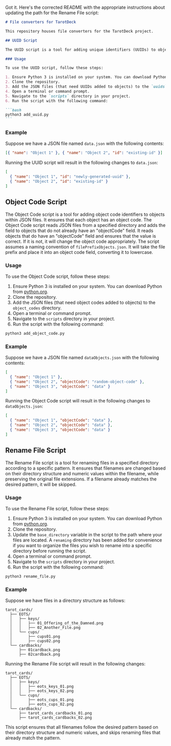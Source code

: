 Got it. Here's the corrected README with the appropriate instructions about updating the path for the Rename File script:

````markdown
# File converters for TarotDeck

This repository houses file converters for the TarotDeck project.

## UUID Script

The UUID script is a tool for adding unique identifiers (UUIDs) to objects within JSON files. It ensures that each object has a unique identifier without modifying existing identifiers. The UUID script reads JSON files from a specified directory and adds UUIDs to objects that do not already have an "id" field. It leaves existing "id" fields unchanged.

### Usage

To use the UUID script, follow these steps:

1. Ensure Python 3 is installed on your system. You can download Python from [python.org](https://www.python.org/downloads/).
2. Clone the repository.
3. Add the JSON files (that need UUIDs added to objects) to the `uuids` directory.
4. Open a terminal or command prompt.
5. Navigate to the `scripts` directory in your project.
6. Run the script with the following command:

```bash
python3 add_uuid.py
```
````

### Example

Suppose we have a JSON file named `data.json` with the following contents:

```json
[{ "name": "Object 1" }, { "name": "Object 2", "id": "existing-id" }]
```

Running the UUID script will result in the following changes to `data.json`:

```json
[
  { "name": "Object 1", "id": "newly-generated-uuid" },
  { "name": "Object 2", "id": "existing-id" }
]
```

## Object Code Script

The Object Code script is a tool for adding object code identifiers to objects within JSON files. It ensures that each object has an object code. The Object Code script reads JSON files from a specified directory and adds the field to objects that do not already have an "objectCode" field. It reads objects that do have an "objectCode" field and ensures that the value is correct. If it is not, it will change the object code appropriately. The script assumes a naming convention of `filePrefixObjects.json`. It will take the file prefix and place it into an object code field, converting it to lowercase.

### Usage

To use the Object Code script, follow these steps:

1. Ensure Python 3 is installed on your system. You can download Python from [python.org](https://www.python.org/downloads/).
2. Clone the repository.
3. Add the JSON files (that need object codes added to objects) to the `object_codes` directory.
4. Open a terminal or command prompt.
5. Navigate to the `scripts` directory in your project.
6. Run the script with the following command:

```bash
python3 add_object_code.py
```

### Example

Suppose we have a JSON file named `dataObjects.json` with the following contents:

```json
[
  { "name": "Object 1" },
  { "name": "Object 2", "objectCode": "random-object-code" },
  { "name": "Object 3", "objectCode": "data" }
]
```

Running the Object Code script will result in the following changes to `dataObjects.json`:

```json
[
  { "name": "Object 1", "objectCode": "data" },
  { "name": "Object 2", "objectCode": "data" },
  { "name": "Object 3", "objectCode": "data" }
]
```

## Rename File Script

The Rename File script is a tool for renaming files in a specified directory according to a specific pattern. It ensures that filenames are changed based on their directory structure and numeric values within the filename, while preserving the original file extensions. If a filename already matches the desired pattern, it will be skipped.

### Usage

To use the Rename File script, follow these steps:

1. Ensure Python 3 is installed on your system. You can download Python from [python.org](https://www.python.org/downloads/).
2. Clone the repository.
3. Update the `base_directory` variable in the script to the path where your files are located. A `renaming` directory has been added for convenience if you want to organize the files you wish to rename into a specific directory before running the script.
4. Open a terminal or command prompt.
5. Navigate to the `scripts` directory in your project.
6. Run the script with the following command:

```bash
python3 rename_file.py
```

### Example

Suppose we have files in a directory structure as follows:

```
tarot_cards/
  ├── EOTS/
  │   ├── keys/
  │   │   ├── 01_Offering_of_the_Damned.png
  │   │   ├── 02_Another_File.png
  │   └── cups/
  │       ├── cups01.png
  │       ├── cups02.png
  └── cardbacks/
      ├── 01cardback.png
      ├── 02cardback.png
```

Running the Rename File script will result in the following changes:

```
tarot_cards/
  ├── EOTS/
  │   ├── keys/
  │   │   ├── eots_keys_01.png
  │   │   ├── eots_keys_02.png
  │   └── cups/
  │       ├── eots_cups_01.png
  │       ├── eots_cups_02.png
  └── cardbacks/
      ├── tarot_cards_cardbacks_01.png
      ├── tarot_cards_cardbacks_02.png
```

This script ensures that all filenames follow the desired pattern based on their directory structure and numeric values, and skips renaming files that already match the pattern.

```

```
